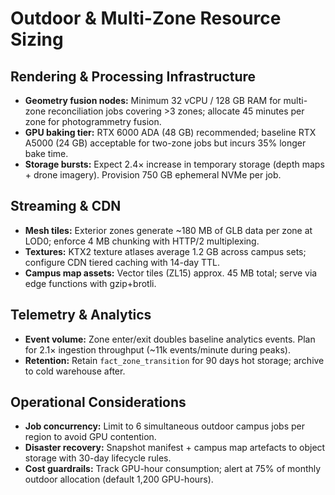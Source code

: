 # Outdoor & Multi-Zone Resource Sizing

## Rendering & Processing Infrastructure
- **Geometry fusion nodes:** Minimum 32 vCPU / 128 GB RAM for multi-zone reconciliation jobs covering >3 zones; allocate 45 minutes per zone for photogrammetry fusion.
- **GPU baking tier:** RTX 6000 ADA (48 GB) recommended; baseline RTX A5000 (24 GB) acceptable for two-zone jobs but incurs 35% longer bake time.
- **Storage bursts:** Expect 2.4× increase in temporary storage (depth maps + drone imagery). Provision 750 GB ephemeral NVMe per job.

## Streaming & CDN
- **Mesh tiles:** Exterior zones generate ~180 MB of GLB data per zone at LOD0; enforce 4 MB chunking with HTTP/2 multiplexing.
- **Textures:** KTX2 texture atlases average 1.2 GB across campus sets; configure CDN tiered caching with 14-day TTL.
- **Campus map assets:** Vector tiles (ZL15) approx. 45 MB total; serve via edge functions with gzip+brotli.

## Telemetry & Analytics
- **Event volume:** Zone enter/exit doubles baseline analytics events. Plan for 2.1× ingestion throughput (~11k events/minute during peaks).
- **Retention:** Retain `fact_zone_transition` for 90 days hot storage; archive to cold warehouse after.

## Operational Considerations
- **Job concurrency:** Limit to 6 simultaneous outdoor campus jobs per region to avoid GPU contention.
- **Disaster recovery:** Snapshot manifest + campus map artefacts to object storage with 30-day lifecycle rules.
- **Cost guardrails:** Track GPU-hour consumption; alert at 75% of monthly outdoor allocation (default 1,200 GPU-hours).

